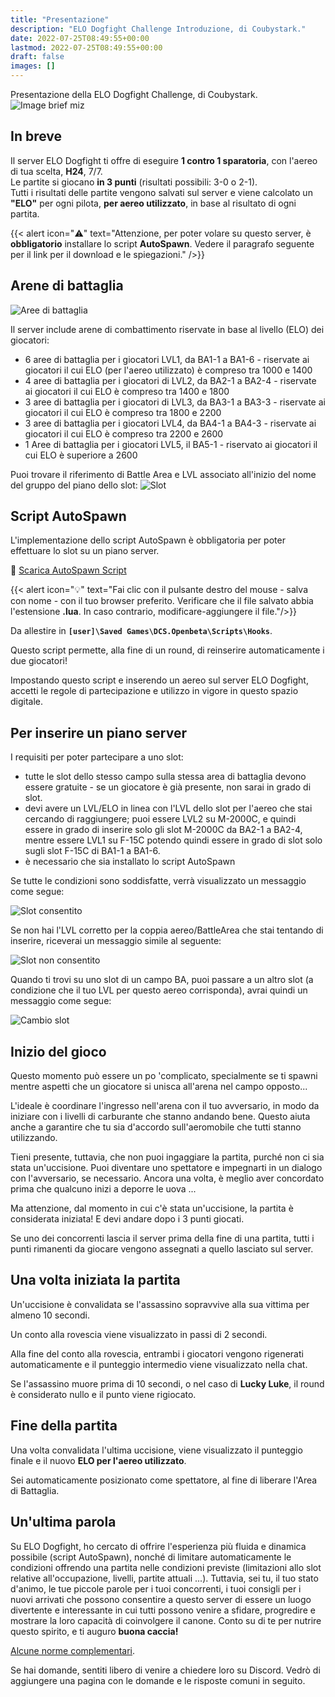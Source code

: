 ```yaml
---
title: "Presentazione"
description: "ELO Dogfight Challenge Introduzione, di Coubystark."
date: 2022-07-25T08:49:55+00:00
lastmod: 2022-07-25T08:49:55+00:00
draft: false
images: []
---
```


Presentazione della ELO Dogfight Challenge, di Coubystark.
![Image brief miz](elodf-pic01miz.png)

## In breve

Il server ELO Dogfight ti offre di eseguire **1 contro 1 sparatoria**, con l'aereo di tua scelta, **H24**, 7/7.</br>
Le partite si giocano **in 3 punti** (risultati possibili: 3-0 o 2-1).</br>
Tutti i risultati delle partite vengono salvati sul server e viene calcolato un **"ELO"** per ogni pilota, **per aereo utilizzato**, in base al risultato di ogni partita.

{{< alert icon="⚠️" text="Attenzione, per poter volare su questo server, è **<strong>obbligatorio</strong>** installare lo script **<strong>AutoSpawn**</strong>. Vedere il paragrafo seguente per il link per il download e le spiegazioni." />}}


## Arene di battaglia

![Aree di battaglia](elodf_battle_areas.jpg)

Il server include arene di combattimento riservate in base al livello (ELO) dei giocatori:
- 6 aree di battaglia per i giocatori LVL1, da BA1-1 a BA1-6 - riservate ai giocatori il cui ELO (per l'aereo utilizzato) è compreso tra 1000 e 1400
- 4 aree di battaglia per i giocatori di LVL2, da BA2-1 a BA2-4 - riservate ai giocatori il cui ELO è compreso tra 1400 e 1800
- 3 aree di battaglia per i giocatori di LVL3, da BA3-1 a BA3-3 - riservate ai giocatori il cui ELO è compreso tra 1800 e 2200
- 3 aree di battaglia per i giocatori LVL4, da BA4-1 a BA4-3 - riservate ai giocatori il cui ELO è compreso tra 2200 e 2600
- 1 Aree di battaglia per i giocatori LVL5, il BA5-1 - riservato ai giocatori il cui ELO è superiore a 2600

Puoi trovare il riferimento di Battle Area e LVL associato all'inizio del nome del gruppo del piano dello slot:
![Slot](elodf_slots.jpg)


## Script AutoSpawn

L'implementazione dello script AutoSpawn è obbligatoria per poter effettuare lo slot su un piano server.

💾 [Scarica AutoSpawn Script](ELO-DF_auto-spawn_GameGUI.lua)

{{< alert icon="💡" text="Fai clic con il pulsante destro del mouse - salva con nome - con il tuo browser preferito. Verificare che il file salvato abbia l'estensione <strong>.lua</strong>. In caso contrario, modificare-aggiungere il file."/>}}

Da allestire in **```[user]\Saved Games\DCS.Openbeta\Scripts\Hooks```**.

Questo script permette, alla fine di un round, di reinserire automaticamente i due giocatori!

Impostando questo script e inserendo un aereo sul server ELO Dogfight, accetti le regole di partecipazione e utilizzo in vigore in questo spazio digitale.

## Per inserire un piano server

I requisiti per poter partecipare a uno slot:
- tutte le slot dello stesso campo sulla stessa area di battaglia devono essere gratuite - se un giocatore è già presente, non sarai in grado di slot.
- devi avere un LVL/ELO in linea con l'LVL dello slot per l'aereo che stai cercando di raggiungere; puoi essere LVL2 su M-2000C, e quindi essere in grado di inserire solo gli slot M-2000C da BA2-1 a BA2-4, mentre essere LVL1 su F-15C potendo quindi essere in grado di slot solo sugli slot F-15C di BA1-1 a BA1-6.
- è necessario che sia installato lo script AutoSpawn

Se tutte le condizioni sono soddisfatte, verrà visualizzato un messaggio come segue:

![Slot consentito](elodf_slot_allowed.png)

Se non hai l'LVL corretto per la coppia aereo/BattleArea che stai tentando di inserire, riceverai un messaggio simile al seguente:

![Slot non consentito](elodf_slot_not_allowed.jpg)

Quando ti trovi su uno slot di un campo BA, puoi passare a un altro slot (a condizione che il tuo LVL per questo aereo corrisponda), avrai quindi un messaggio come segue:

![Cambio slot](elodf_slot_change.jpg)


## Inizio del gioco

Questo momento può essere un po 'complicato, specialmente se ti spawni mentre aspetti che un giocatore si unisca all'arena nel campo opposto...

L'ideale è coordinare l'ingresso nell'arena con il tuo avversario, in modo da iniziare con i livelli di carburante che stanno andando bene. Questo aiuta anche a garantire che tu sia d'accordo sull'aeromobile che tutti stanno utilizzando.

Tieni presente, tuttavia, che non puoi ingaggiare la partita, purché non ci sia stata un'uccisione. Puoi diventare uno spettatore e impegnarti in un dialogo con l'avversario, se necessario. Ancora una volta, è meglio aver concordato prima che qualcuno inizi a deporre le uova ...

Ma attenzione, dal momento in cui c'è stata un'uccisione, la partita è considerata iniziata! E devi andare dopo i 3 punti giocati.

Se uno dei concorrenti lascia il server prima della fine di una partita, tutti i punti rimanenti da giocare vengono assegnati a quello lasciato sul server.

## Una volta iniziata la partita

Un'uccisione è convalidata se l'assassino sopravvive alla sua vittima per almeno 10 secondi.

Un conto alla rovescia viene visualizzato in passi di 2 secondi.

Alla fine del conto alla rovescia, entrambi i giocatori vengono rigenerati automaticamente e il punteggio intermedio viene visualizzato nella chat.

Se l'assassino muore prima di 10 secondi, o nel caso di **Lucky Luke**, il round è considerato nullo e il punto viene rigiocato.


## Fine della partita

Una volta convalidata l'ultima uccisione, viene visualizzato il punteggio finale e il nuovo **ELO per l'aereo utilizzato**.

Sei automaticamente posizionato come spettatore, al fine di liberare l'Area di Battaglia.

## Un'ultima parola

Su ELO Dogfight, ho cercato di offrire l'esperienza più fluida e dinamica possibile (script AutoSpawn), nonché di limitare automaticamente le condizioni offrendo una partita nelle condizioni previste (limitazioni allo slot relative all'occupazione, livelli, partite attuali ...). Tuttavia, sei tu, il tuo stato d'animo, le tue piccole parole per i tuoi concorrenti, i tuoi consigli per i nuovi arrivati che possono consentire a questo server di essere un luogo divertente e interessante in cui tutti possono venire a sfidare, progredire e mostrare la loro capacità di coinvolgere il canone. Conto su di te per nutrire questo spirito, e ti auguro **buona caccia!**

[Alcune norme complementari](/regles/).

Se hai domande, sentiti libero di venire a chiedere loro su Discord. Vedrò di aggiungere una pagina con le domande e le risposte comuni in seguito.
